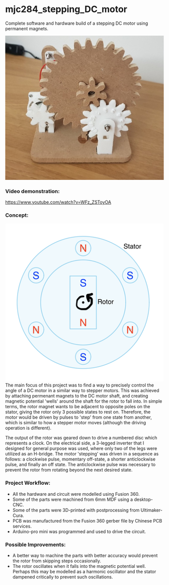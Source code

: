 # mjc284_stepping_DC_motor
Complete software and hardware build of a stepping DC motor using permanent magnets.

![Front](/photos/front.jpeg "Front")

### Video demonstration:
https://www.youtube.com/watch?v=WFz_ZSToyOA

### Concept:
![Concept](/photos/concept.png "Concept")
The main focus of this project was to find a way to precisely control the angle of a DC motor in a similar way to stepper motors. This was achieved by attaching permenant magnets to the DC motor shaft, and creating magnetic potential 'wells' around the shaft for the rotor to fall into. In simple terms, the rotor magnet wants to be adjacent to opposite poles on the stator, giving the rotor only 3 possible states to rest on. Therefore, the motor would be driven by pulses to 'step' from one state from another, which is similar to how a stepper motor moves (although the driving operation is different). 

The output of the rotor was geared down to drive a numbered disc which represents a clock. On the electrical side, a 3-legged inverter that I designed for general purpose was used, where only two of the legs were utilized as an H-bridge. The motor 'stepping' was driven in a sequence as follows: a clockwise pulse, momentary off-state, a shorter anticlockwise pulse, and finally an off state. The anticlockwise pulse was necessary to prevent the rotor from rotating beyond the next desired state.

### Project Workflow:
- All the hardware and circuit were modelled using Fusion 360.
- Some of the parts were machined from 6mm MDF using a desktop-CNC. 
- Some of the parts were 3D-printed with postprocessing from Ultimaker-Cura.
- PCB was manufactured from the Fusion 360 gerber file by Chinese PCB services.
- Arduino-pro mini was programmed and used to drive the circuit.

### Possible Improvements:
- A better way to machine the parts with better accuracy would prevent the rotor from skipping steps occasionally.
- The rotor oscillates when it falls into the magnetic potential well. Perhaps this may be modelled as a harmonic oscillator and the stator dampened critically to prevent such oscillations.
